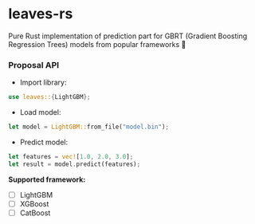# leaves-rs

Pure Rust implementation of prediction part for GBRT (Gradient Boosting Regression Trees) models from popular frameworks 🚀

### Proposal API

+ Import library:

```rust
use leaves::{LightGBM};
```

+ Load model:

```rust
let model = LightGBM::from_file("model.bin");
```

+ Predict model:

```rust
let features = vec![1.0, 2.0, 3.0];
let result = model.predict(features);
```

**Supported framework:**

+ [ ] LightGBM
+ [ ] XGBoost
+ [ ] CatBoost
